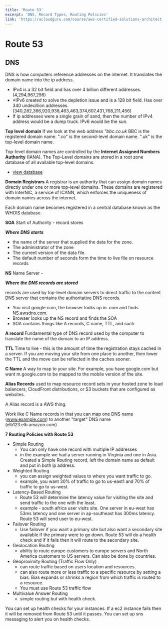 ```yaml
---
title: 'Route 53'
excerpt: 'DNS, Record Types, Routing Policies'
link: 'https://acloudguru.com/course/aws-certified-solutions-architect-associate-saa-c02'
---
```


# Route 53

## DNS

DNS is how computers reference addresses on the internet. It translates the domain name into the ip address.

- IPv4 is a 32 bit field and has over 4 billion different addresses. (4,294,967,296)
- \*IPv6 created to solve the depletion issue and is a 128 bit field. Has over 340 undecillion addresses. (340,282,366,920,938,463,463,374,607,431,768,211,456)
- If ip addresses were a single grain of sand, then the number of IPv4 address would be a dump truck. IPv6 would be the sun.

**Top level domain**
If we look at the web address _"bbc.co.uk_ BBC is the registered domain name. ".co" is the second-level domain name. ".uk" is the top-level domain name.

Top-level domain names are controlled by the **Internet Assigned Numbers Authority** (IANA). The Top-Level domains are stored in a root zone database of all available top-level domains.

- [view database](http://www.iana.org/domains/root/db)

**Domain Registrars**
A registrar is an authority that can assign domain names directly under one or more top-level domains. These domains are registered with InterNIC, a service of ICANN, which enforces the uniqueness of domain names across the internet.

Each domain name becomes registered in a central database known as the WHOIS database.

**SOA** Start of Authority - record stores

**_Where DNS starts_**

- the name of the server that supplied the data for the zone.
- The administrator of the zone
- The current version of the data file.
- The default number of seconds form the time to live file on resource records

**NS** Name Server -

**_Where the DNS records are stored_**

records are used by top-level domain servers to direct traffic to the content DNS server that contains the authoritative DNS records.

- You visit google.com, the browser looks up in .com and finds NS.awsdns.com.
- Browser looks up the NS record and finds the SOA
- SOA contains things like A records, C name, TTL, and such

**A record**
Fundamental type of DNS record used by the computer to translate the name of the domain to an IP address.

**TTL**
Time to live - this is the amount of time the registration stays cached in a server. If you are moving your site from one place to another, then lower the TTL and the move can be reflected in the caches sooner.

**C Name**
A way to map to your site. For example, you have google.com but want m.google.com to be mapped to the mobile version of the site.

**Alias Records**
used to map resource record sets in your hosted zone to load balancers, CloudFront distributions, or S3 buckets that are configured as websites.

A Alias record is a AWS thing.

Work like C Name records in that you can map one DNS name (www.example.com) to another "target" DNS name (elb123.elb.amazon.com)

**7 Routing Policies with Route 53**

- Simple Routing
  - You can only have one record with multiple IP addresses
  - in the example we had a server running in Virginia and one in Asia. Created a Simple Routing record, left the domain name as default and put in both ip address.
- Weighted Routing
  - you can assign weighted values to where you want traffic to go.
  - example, you want 30% of traffic to go to us-east1 and 70% of traffic to go to us-west.
- Latency-Based Routing
  - Route 53 will determine the latency value for visiting the site and send traffic to the one with the least.
  - example - south africa user visits site. One server in eu-west has 53ms latency and one server in ap-southeast has 300ms latency. Route 53 will send user to eu-west.
- Failover Routing
  - Use failover if you want a primary site but also want a secondary site available if the primary were to go down. Route 53 will do a health check and if it fails then it will route to the secondary site.
- Geolocation Routing
  - ability to route europe customers to europe servers and North America customers to US servers. Can also be done by countries.
- Geoproximity Routing (Traffic Flow Only)
  - can route traffic based on users location and resources.
  - can also route more or less traffic to a specific resource by setting a bias. Bias expands or shrinks a region from which traffic is routed to a resource.
  - You must use Route 53 traffic flow
- Multivalue Answer Routing
  - simple routing but with health check.

You can set up health checks for your instances. If a ec2 instance fails then it will be removed from Route 53 until it passes. You can set up sns messaging to alert you on health checks.
